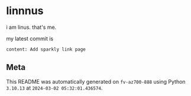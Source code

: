 # linnnus

i am linus. that's me.

my latest commit is

```
content: Add sparkly link page
```

## Meta

This README was automatically generated on `fv-az700-888` using Python
`3.10.13` at `2024-03-02 05:32:01.436574`.
